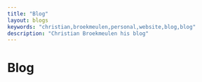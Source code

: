 ```yaml
---
title: "Blog"
layout: blogs
keywords: "christian,broekmeulen,personal,website,blog,blog"
description: "Christian Broekmeulen his blog"
---
```

<h1 class="text-center">Blog</h1>